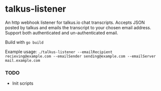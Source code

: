 # talkus-listener
An http webhook listener for talkus.io chat transcripts.
Accepts JSON posted by talkus and emails the transcript to your chosen email address.
Support both authenticated and un-authenticated email.

Build with `go build`

Example usage:
`./talkus-listener --emailRecipient recieving@example.com --emailSender sending@example.com --emailServer mail.example.com`

### TODO

* Init scripts
